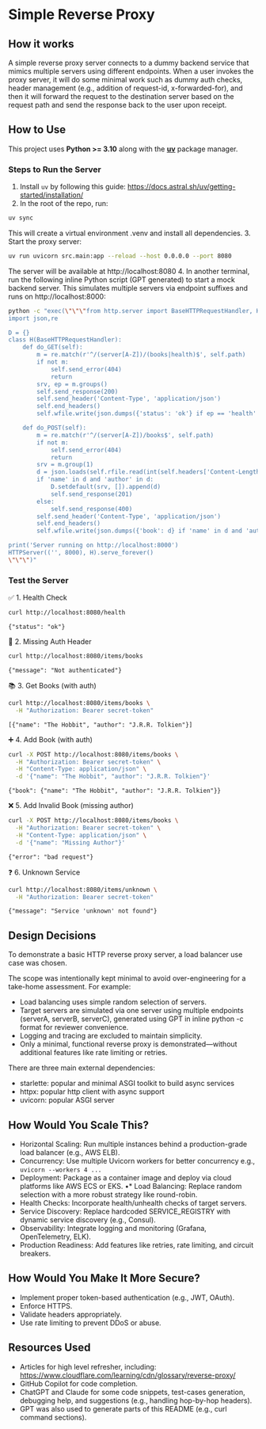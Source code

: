 # Simple Reverse Proxy

## How it works
A simple reverse proxy server connects to a dummy backend service that mimics multiple servers using different endpoints. When a user invokes the proxy server, it will do some minimal work such as dummy auth checks, header management (e.g., addition of request-id, x-forwarded-for), and then it will forward the request to the destination server based on the request path and send the response back to the user upon receipt.

## How to Use

This project uses **Python >= 3.10** along with the **[uv](https://docs.astral.sh/uv/)** package manager.

### Steps to Run the Server

1. Install `uv` by following this guide: https://docs.astral.sh/uv/getting-started/installation/
2. In the root of the repo, run:  
```bash
uv sync
```

This will create a virtual environment .venv and install all dependencies.
3. Start the proxy server:
```bash
uv run uvicorn src.main:app --reload --host 0.0.0.0 --port 8080
```
The server will be available at http://localhost:8080
4. In another terminal, run the following inline Python script (GPT generated) to start a mock backend server. This simulates multiple servers via endpoint suffixes and runs on http://localhost:8000:

```bash
python -c "exec(\"\"\"from http.server import BaseHTTPRequestHandler, HTTPServer
import json,re

D = {}
class H(BaseHTTPRequestHandler):
    def do_GET(self):
        m = re.match(r'^/(server[A-Z])/(books|health)$', self.path)
        if not m:
            self.send_error(404)
            return
        srv, ep = m.groups()
        self.send_response(200)
        self.send_header('Content-Type', 'application/json')
        self.end_headers()
        self.wfile.write(json.dumps({'status': 'ok'} if ep == 'health' else D.get(srv, [])).encode())

    def do_POST(self):
        m = re.match(r'^/(server[A-Z])/books$', self.path)
        if not m:
            self.send_error(404)
            return
        srv = m.group(1)
        d = json.loads(self.rfile.read(int(self.headers['Content-Length'])))
        if 'name' in d and 'author' in d:
            D.setdefault(srv, []).append(d)
            self.send_response(201)
        else:
            self.send_response(400)
        self.send_header('Content-Type', 'application/json')
        self.end_headers()
        self.wfile.write(json.dumps({'book': d} if 'name' in d and 'author' in d else {'error': 'bad request'}).encode())

print('Server running on http://localhost:8000')
HTTPServer(('', 8000), H).serve_forever()
\"\"\")"

```


### Test the Server

✅ 1. Health Check
```bash
curl http://localhost:8080/health
```
```
{"status": "ok"}
```

🚫 2. Missing Auth Header
```bash
curl http://localhost:8080/items/books
```
```
{"message": "Not authenticated"}
```

📚 3. Get Books (with auth)
```bash
curl http://localhost:8080/items/books \
  -H "Authorization: Bearer secret-token"
```
```
[{"name": "The Hobbit", "author": "J.R.R. Tolkien"}]
```

➕ 4. Add Book (with auth)
```bash
curl -X POST http://localhost:8080/items/books \
  -H "Authorization: Bearer secret-token" \
  -H "Content-Type: application/json" \
  -d '{"name": "The Hobbit", "author": "J.R.R. Tolkien"}'
```
```
{"book": {"name": "The Hobbit", "author": "J.R.R. Tolkien"}}
```


❌ 5. Add Invalid Book (missing author)
```bash
curl -X POST http://localhost:8080/items/books \
  -H "Authorization: Bearer secret-token" \
  -H "Content-Type: application/json" \
  -d '{"name": "Missing Author"}'
```
```
{"error": "bad request"}
```

❓ 6. Unknown Service
```bash
curl http://localhost:8080/items/unknown \
  -H "Authorization: Bearer secret-token"
```
```
{"message": "Service 'unknown' not found"}

```


## Design Decisions
To demonstrate a basic HTTP reverse proxy server, a load balancer use case was chosen.

The scope was intentionally kept minimal to avoid over-engineering for a take-home assessment. For example:
* Load balancing uses simple random selection of servers.
* Target servers are simulated via one server using multiple endpoints (serverA, serverB, serverC), generated using GPT in inline python -c format for reviewer convenience.
* Logging and tracing are excluded to maintain simplicity.
* Only a minimal, functional reverse proxy is demonstrated—without additional features like rate limiting or retries.

There are three main external dependencies:
* starlette: popular and minimal ASGI toolkit to build async services
* httpx: popular http client with async support
* uvicorn: popular ASGI server


## How Would You Scale This?
* Horizontal Scaling: Run multiple instances behind a production-grade load balancer (e.g., AWS ELB).
* Concurrency: Use multiple Uvicorn workers for better concurrency e.g., ```uvicorn --workers 4 ...```
* Deployment: Package as a container image and deploy via cloud platforms like AWS ECS or EKS.
•* Load Balancing: Replace random selection with a more robust strategy like round-robin.
* Health Checks: Incorporate health/unhealth checks of target servers.
* Service Discovery: Replace hardcoded SERVICE_REGISTRY with dynamic service discovery (e.g., Consul).
* Observability: Integrate logging and monitoring (Grafana, OpenTelemetry, ELK).
* Production Readiness: Add features like retries, rate limiting, and circuit breakers.


## How Would You Make It More Secure?
* Implement proper token-based authentication (e.g., JWT, OAuth).
* Enforce HTTPS.
* Validate headers appropriately.
* Use rate limiting to prevent DDoS or abuse.


## Resources Used
* Articles for high level refresher, including: https://www.cloudflare.com/learning/cdn/glossary/reverse-proxy/
* GitHub Copilot for code completion.
* ChatGPT and Claude for some code snippets, test-cases generation, debugging help, and suggestions (e.g., handling hop-by-hop headers).
* GPT was also used to generate parts of this README (e.g., curl command sections).
